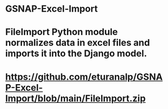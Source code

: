 # GSNAP-Excel-Import
# FileImport Python module normalizes data in excel files and imports it into the Django model.
# https://github.com/eturanalp/GSNAP-Excel-Import/blob/main/FileImport.zip
